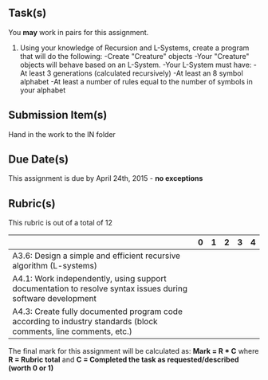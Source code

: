 Task(s)
-------
You **may** work in pairs for this assignment.

1. Using your knowledge of Recursion and L-Systems, create a program that will do the following:
  -Create "Creature" objects
  -Your "Creature" objects will behave based on an L-System.
  -Your L-System must have:
    -At least 3 generations (calculated recursively)
    -At least an 8 symbol alphabet
    -At least a number of rules equal to the number of symbols in your alphabet


Submission Item(s)
------------------
Hand in the work to the IN folder

Due Date(s)
-----------
This assignment is due by April 24th, 2015 - **no exceptions**

Rubric(s)
---------
This rubric is out of a total of 12

| | 0 | 1 | 2 | 3 | 4 |
|---| --- | --- | --- | --- | --- |
|A3.6: Design a simple and efficient recursive algorithm (L-systems)  | | | | | |
|A4.1: Work independently, using support documentation to resolve syntax issues during software development  | | | | | |
|A4.3: Create fully documented program code according to industry standards (block comments, line comments, etc.)  | | | | | |

The final mark for this assignment will be calculated as: __Mark = R * C__ where **R = Rubric total** and **C = Completed the task as requested/described (worth 0 or 1)**
